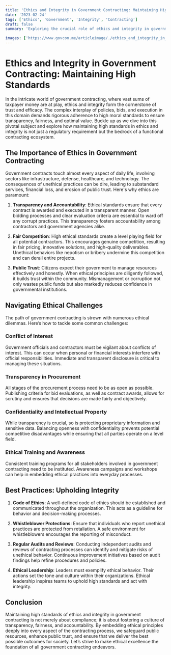 ```yaml
---
title: 'Ethics and Integrity in Government Contracting: Maintaining High Standards'
date: '2023-02-24'
tags: ['Ethics', 'Government', 'Integrity', 'Contracting']
draft: false
summary: 'Exploring the crucial role of ethics and integrity in government contracting and how maintaining high standards ensures transparent, fair, and effective procurement processes. This post delves into the key aspects and benefits while uncovering best practices in the field.'

images: ['https://www.govcon.me/articleimage/./ethics_and_integrity_in_government_contracting_maintaining_high_standards.webp']
---
```


# Ethics and Integrity in Government Contracting: Maintaining High Standards

In the intricate world of government contracting, where vast sums of taxpayer money are at play, ethics and integrity form the cornerstone of trust and efficacy. The complex interplay of policies, bids, and execution in this domain demands rigorous adherence to high moral standards to ensure transparency, fairness, and optimal value. Buckle up as we dive into this pivotal subject and explore how maintaining high standards in ethics and integrity is not just a regulatory requirement but the bedrock of a functional contracting ecosystem.

## The Importance of Ethics in Government Contracting

Government contracts touch almost every aspect of daily life, involving sectors like infrastructure, defense, healthcare, and technology. The consequences of unethical practices can be dire, leading to substandard services, financial loss, and erosion of public trust. Here's why ethics are paramount:

1. **Transparency and Accountability**:
   Ethical standards ensure that every contract is awarded and executed in a transparent manner. Open bidding processes and clear evaluation criteria are essential to ward off any corrupt practices. This transparency fosters accountability among contractors and government agencies alike.

2. **Fair Competition**:
   High ethical standards create a level playing field for all potential contractors. This encourages genuine competition, resulting in fair pricing, innovative solutions, and high-quality deliverables. Unethical behaviors like nepotism or bribery undermine this competition and can derail entire projects.

3. **Public Trust**:
   Citizens expect their government to manage resources effectively and honestly. When ethical principles are diligently followed, it builds trust within the community. Mismanagement or corruption not only wastes public funds but also markedly reduces confidence in governmental institutions.

## Navigating Ethical Challenges

The path of government contracting is strewn with numerous ethical dilemmas. Here’s how to tackle some common challenges:

### Conflict of Interest

Government officials and contractors must be vigilant about conflicts of interest. This can occur when personal or financial interests interfere with official responsibilities. Immediate and transparent disclosure is critical to managing these situations.

### Transparency in Procurement

All stages of the procurement process need to be as open as possible. Publishing criteria for bid evaluations, as well as contract awards, allows for scrutiny and ensures that decisions are made fairly and objectively.

### Confidentiality and Intellectual Property

While transparency is crucial, so is protecting proprietary information and sensitive data. Balancing openness with confidentiality prevents potential competitive disadvantages while ensuring that all parties operate on a level field.

### Ethical Training and Awareness

Consistent training programs for all stakeholders involved in government contracting need to be instituted. Awareness campaigns and workshops can help in embedding ethical practices into everyday processes.

## Best Practices: Upholding Integrity

1. **Code of Ethics**:
   A well-defined code of ethics should be established and communicated throughout the organization. This acts as a guideline for behavior and decision-making processes.

2. **Whistleblower Protections**:
   Ensure that individuals who report unethical practices are protected from retaliation. A safe environment for whistleblowers encourages the reporting of misconduct.

3. **Regular Audits and Reviews**:
   Conducting independent audits and reviews of contracting processes can identify and mitigate risks of unethical behavior. Continuous improvement initiatives based on audit findings help refine procedures and policies.

4. **Ethical Leadership**:
   Leaders must exemplify ethical behavior. Their actions set the tone and culture within their organizations. Ethical leadership inspires teams to uphold high standards and act with integrity.

## Conclusion

Maintaining high standards of ethics and integrity in government contracting is not merely about compliance; it is about fostering a culture of transparency, fairness, and accountability. By embedding ethical principles deeply into every aspect of the contracting process, we safeguard public resources, enhance public trust, and ensure that we deliver the best possible outcomes for society. Let’s strive to make ethical excellence the foundation of all government contracting endeavors.